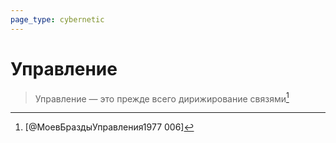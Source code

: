 ```yaml
---
page_type: cybernetic
---
```

# Управление


> Управление — это прежде всего дирижирование связями[^1]



[^1]:  [@МоевБраздыУправления1977 006]


